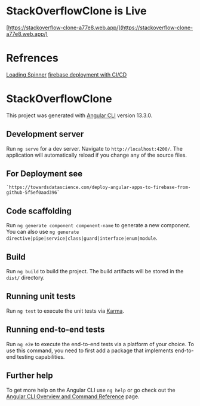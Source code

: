 # StackOverflowClone is Live

[https://stackoverflow-clone-a77e8.web.app/](https://stackoverflow-clone-a77e8.web.app/)

# Refrences

[Loading Spinner](https://zoaibkhan.com/blog/how-to-add-loading-spinner-in-angular-with-rxjs/)
[firebase deployment with CI/CD](https://towardsdatascience.com/deploy-angular-apps-to-firebase-from-github-5f5ef0aad396)

# StackOverflowClone

This project was generated with [Angular CLI](https://github.com/angular/angular-cli) version 13.3.0.

## Development server

Run `ng serve` for a dev server. Navigate to `http://localhost:4200/`. The application will automatically reload if you change any of the source files.

## For Deployment see

    `https://towardsdatascience.com/deploy-angular-apps-to-firebase-from-github-5f5ef0aad396`

## Code scaffolding

Run `ng generate component component-name` to generate a new component. You can also use `ng generate directive|pipe|service|class|guard|interface|enum|module`.

## Build

Run `ng build` to build the project. The build artifacts will be stored in the `dist/` directory.

## Running unit tests

Run `ng test` to execute the unit tests via [Karma](https://karma-runner.github.io).

## Running end-to-end tests

Run `ng e2e` to execute the end-to-end tests via a platform of your choice. To use this command, you need to first add a package that implements end-to-end testing capabilities.

## Further help

To get more help on the Angular CLI use `ng help` or go check out the [Angular CLI Overview and Command Reference](https://angular.io/cli) page.
